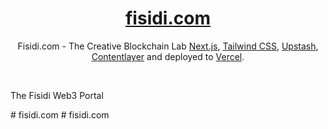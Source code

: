 <div align="center">
    <a href="https://fisidi.com"><h1 align="center">fisidi.com</h1></a>

Fisidi.com - The Creative Blockchain Lab [Next.js](https://nextjs.org/), [Tailwind CSS](https://tailwindcss.com/), [Upstash](https://upstash.com?ref=chronark.com), [Contentlayer](https://www.contentlayer.dev/) and deployed to [Vercel](https://vercel.com/).

</div>

<br/>
<p> The Fisidi Web3 Portal </p>
# fisidi.com
# fisidi.com
